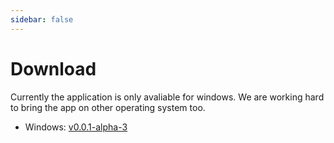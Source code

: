 ```yaml
---
sidebar: false
---
```


# Download

Currently the application is only avaliable for windows. We are working hard to bring the app on other operating system too.

* Windows: [v0.0.1-alpha-3](https://we.tl/t-kGRs9kar6L)